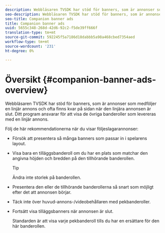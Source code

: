 ```yaml
---
description: Webbläsaren TVSDK har stöd för banners, som är annonser som medföljer en linjär annons och ofta finns kvar på sidan när den linjära annonsen är slut. Ditt program ansvarar för att visa de övriga banderoller som levereras med en linjär annons.
seo-description: Webbläsaren TVSDK har stöd för banners, som är annonser som medföljer en linjär annons och ofta finns kvar på sidan när den linjära annonsen är slut. Ditt program ansvarar för att visa de övriga banderoller som levereras med en linjär annons.
seo-title: Companion banner ads
title: Companion banner ads
uuid: 5655c348-268d-42d6-92c2-f5de39ff666f
translation-type: tm+mt
source-git-commit: 592245f5a7186d18dabbb5a98a468cbed7354aed
workflow-type: tm+mt
source-wordcount: '231'
ht-degree: 0%

---
```



# Översikt {#companion-banner-ads-overview}

Webbläsaren TVSDK har stöd för banners, som är annonser som medföljer en linjär annons och ofta finns kvar på sidan när den linjära annonsen är slut. Ditt program ansvarar för att visa de övriga banderoller som levereras med en linjär annons.

Följ de här rekommendationerna när du visar följeslagarannonser:

* Försök att presentera så många banners som passar in i spelarens layout.
* Visa bara en tilläggsbanderoll om du har en plats som matchar den angivna höjden och bredden på den tillhörande banderollen.

   >[!TIP]
   >
   >Ändra inte storlek på banderollen.

* Presentera den eller de tillhörande banderollerna så snart som möjligt efter det att annonsen börjar.
* Täck inte över huvud-annons-/videobehållaren med pekbanderoller.
* Fortsätt visa tilläggsbanners när annonsen är slut.

   Standarden är att visa varje pekbanderoll tills du har en ersättare för den här banderollen.


